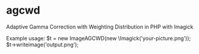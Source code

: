 # agcwd
Adaptive Gamma Correction with Weighting Distribution in PHP with Imagick

Example usage:
  $t = new ImageAGCWD(new \Imagick('your-picture.png'));
  $t->writeimage('output.png');
  
